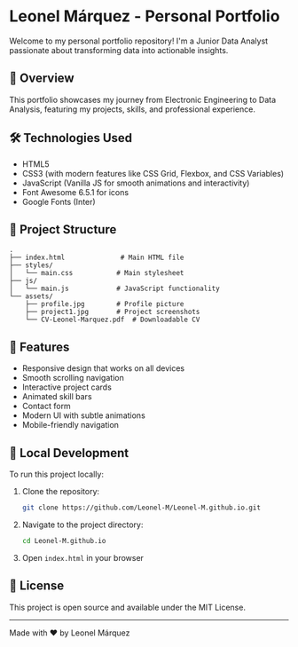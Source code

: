 # Leonel Márquez - Personal Portfolio

Welcome to my personal portfolio repository! I'm a Junior Data Analyst passionate about transforming data into actionable insights.

## 🚀 Overview

This portfolio showcases my journey from Electronic Engineering to Data Analysis, featuring my projects, skills, and professional experience.

## 🛠 Technologies Used

- HTML5
- CSS3 (with modern features like CSS Grid, Flexbox, and CSS Variables)
- JavaScript (Vanilla JS for smooth animations and interactivity)
- Font Awesome 6.5.1 for icons
- Google Fonts (Inter)

## 📂 Project Structure

```
.
├── index.html              # Main HTML file
├── styles/
│   └── main.css           # Main stylesheet
├── js/
│   └── main.js            # JavaScript functionality
└── assets/
    ├── profile.jpg        # Profile picture
    ├── project1.jpg       # Project screenshots
    └── CV-Leonel-Marquez.pdf  # Downloadable CV
```

## 🌟 Features

- Responsive design that works on all devices
- Smooth scrolling navigation
- Interactive project cards
- Animated skill bars
- Contact form
- Modern UI with subtle animations
- Mobile-friendly navigation

## 🚀 Local Development

To run this project locally:

1. Clone the repository:
   ```bash
   git clone https://github.com/Leonel-M/Leonel-M.github.io.git
   ```
2. Navigate to the project directory:
   ```bash
   cd Leonel-M.github.io
   ```
3. Open `index.html` in your browser
   
## 📝 License

This project is open source and available under the MIT License.

---
Made with ❤️ by Leonel Márquez 
